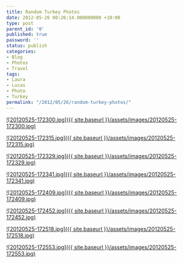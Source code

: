 ```yaml
---
title: Random Turkey Photos
date: 2012-05-26 00:26:14.000000000 +10:00
type: post
parent_id: '0'
published: true
password: ''
status: publish
categories:
- Blog
- Photos
- Travel
tags:
- Laura
- Lucas
- Photo
- Turkey
permalink: "/2012/05/26/random-turkey-photos/"
---
```

[![20120525-172300.jpg]({{ site.baseurl }}/assets/images/20120525-172300.jpg)](http://modrich.files.wordpress.com/2012/05/20120525-172300.jpg)

[![20120525-172315.jpg]({{ site.baseurl }}/assets/images/20120525-172315.jpg)](http://modrich.files.wordpress.com/2012/05/20120525-172315.jpg)

[![20120525-172329.jpg]({{ site.baseurl }}/assets/images/20120525-172329.jpg)](http://modrich.files.wordpress.com/2012/05/20120525-172329.jpg)

[![20120525-172341.jpg]({{ site.baseurl }}/assets/images/20120525-172341.jpg)](http://modrich.files.wordpress.com/2012/05/20120525-172341.jpg)

[![20120525-172409.jpg]({{ site.baseurl }}/assets/images/20120525-172409.jpg)](http://modrich.files.wordpress.com/2012/05/20120525-172409.jpg)

[![20120525-172452.jpg]({{ site.baseurl }}/assets/images/20120525-172452.jpg)](http://modrich.files.wordpress.com/2012/05/20120525-172452.jpg)

[![20120525-172518.jpg]({{ site.baseurl }}/assets/images/20120525-172518.jpg)](http://modrich.files.wordpress.com/2012/05/20120525-172518.jpg)

[![20120525-172553.jpg]({{ site.baseurl }}/assets/images/20120525-172553.jpg)](http://modrich.files.wordpress.com/2012/05/20120525-172553.jpg)

